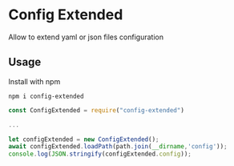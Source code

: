 # Config Extended
Allow to extend yaml or json files configuration

## Usage

Install with npm

```
npm i config-extended
```

```javascript
const ConfigExtended = require("config-extended")

...

let configExtended = new ConfigExtended();
await configExtended.loadPath(path.join(__dirname,'config'));
console.log(JSON.stringify(configExtended.config));
```